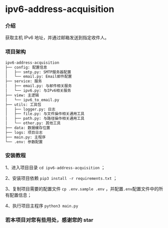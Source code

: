# ipv6-address-acquisition



### 介绍

获取主机 IPv6 地址，并通过邮箱发送到指定收件人。



### 项目架构

```txt
ipv6-address-acquisition
├── config: 配置信息
│   ├── smtp.py: SMTP服务器配置
│   └── email.py: Email邮件配置
├── service: 服务
│   ├── email.py: 与邮件相关服务
│   └── ipv6.py: 与IPv6相关服务
├── view: 主逻辑
│   └── ipv6_to_email.py 
├── utils: 工具包
│   ├── logger.py: 日志
│   ├── file.py: 与文件操作相关通用工具
│   ├── path.py: 与路径操作相关通用工具
│   └── other.py: 其他工具
├── data: 数据缓存位置
├── logs: 项目日志
├── main.py: 主程序
└── .env: 参数配置
```



### 安装教程

1、进入项目目录 `cd ipv6-address-acquisition` ；

2、安装项目依赖 `pip3 install -r requirements.txt` ；

3、复制项目需要的配置文件 `cp .env.sample .env` ，并配置`.env`配置文件中的所有配置信息；

4、执行项目主程序 `python3 main.py`



### 若本项目对您有些用处，感谢您的 star

